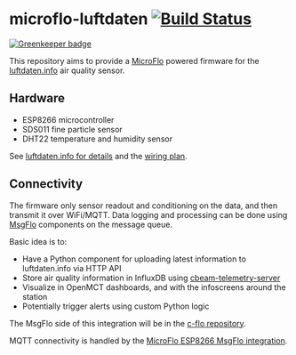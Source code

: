 microflo-luftdaten [![Build Status](https://travis-ci.org/c-base/microflo-luftdaten.svg?branch=master)](https://travis-ci.org/c-base/microflo-luftdaten)
==================

[![Greenkeeper badge](https://badges.greenkeeper.io/c-base/microflo-luftdaten.svg)](https://greenkeeper.io/)

This repository aims to provide a [MicroFlo](http://microflo.org/) powered firmware for the [luftdaten.info](https://luftdaten.info/) air quality sensor.

## Hardware

* ESP8266 microcontroller
* SDS011 fine particle sensor
* DHT22 temperature and humidity sensor

See [luftdaten.info for details](https://luftdaten.info/feinstaubsensor-bauen/) and the [wiring plan](https://raw.githubusercontent.com/opendata-stuttgart/meta/master/files/nodemcu-v3-schaltplan-sds011.jpg).


## Connectivity

The firmware only sensor readout and conditioning on the data, and then transmit it over WiFi/MQTT.
Data logging and processing can be done using [MsgFlo](https://msgflo.org/) components on the message queue.

Basic idea is to:

* Have a Python component for uploading latest information to luftdaten.info via HTTP API
* Store air quality information in InfluxDB using [cbeam-telemetry-server](https://github.com/c-base/cbeam-telemetry-server) 
* Visualize in OpenMCT dashboards, and with the infoscreens around the station
* Potentially trigger alerts using custom Python logic

The MsgFlo side of this integration will be in the [c-flo repository](https://github.com/c-base/c-flo).

MQTT connectivity is handled by the [MicroFlo ESP8266 MsgFlo integration](https://github.com/microflo/microflo/pull/143).
